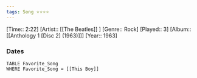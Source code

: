 ```yaml
---
tags: Song ⭐⭐⭐⭐ 
---
```

[Time:: 2:22]
[Artist:: [[The Beatles]] ]
[Genre:: Rock]
[Played:: 3]
[Album:: [[Anthology 1 [Disc 2] (1963)]]]
[Year:: 1963]
### Dates
````dataview
TABLE Favorite_Song
WHERE Favorite_Song = [[This Boy]]
````